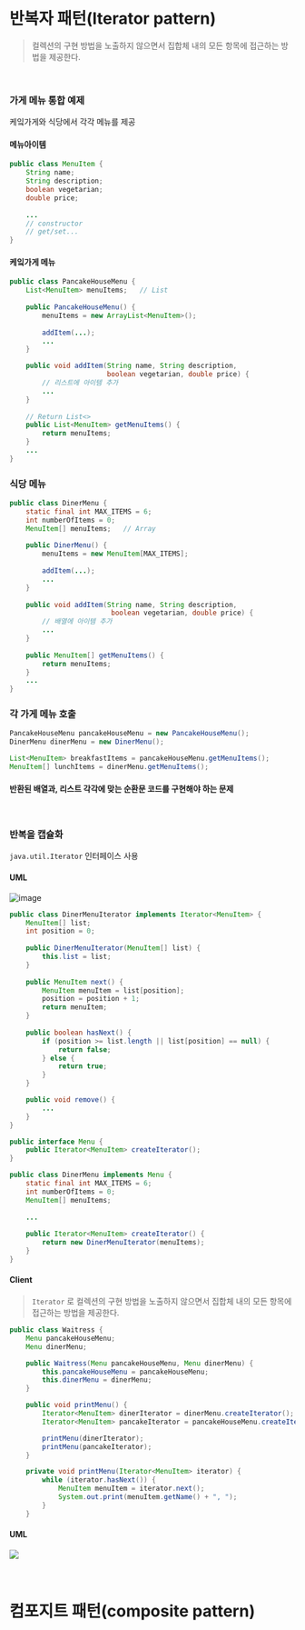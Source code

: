 # 반복자 패턴(Iterator pattern)

>컬렉션의 구현 방법을 노출하지 않으면서 집합체 내의 모든 항목에 접근하는 방법을 제공한다.

<br>

### 가게 메뉴 통합 예제

케잌가게와 식당에서 각각 메뉴를 제공

#### 메뉴아이템
```java
public class MenuItem {
	String name;
	String description;
	boolean vegetarian;
	double price;
 
    ...
    // constructor
    // get/set...
}
```

#### 케잌가게 메뉴
```java
public class PancakeHouseMenu {
	List<MenuItem> menuItems;   // List
 
	public PancakeHouseMenu() {
		menuItems = new ArrayList<MenuItem>();
    
		addItem(...);
        ...
	}

	public void addItem(String name, String description,
	                    boolean vegetarian, double price) {
		// 리스트에 아이템 추가
		...
	}
 
 	// Return List<>
	public List<MenuItem> getMenuItems() {
		return menuItems;
	}
    ...
}
```

### 식당 메뉴
```java
public class DinerMenu {
	static final int MAX_ITEMS = 6;
	int numberOfItems = 0;
	MenuItem[] menuItems;   // Array
  
	public DinerMenu() {
		menuItems = new MenuItem[MAX_ITEMS];
 
		addItem(...);
		...
	}
  
	public void addItem(String name, String description, 
	                     boolean vegetarian, double price) {
		// 배열에 아이템 추가
		...
	}
 
	public MenuItem[] getMenuItems() {
		return menuItems;
	}
    ...
}
```

### 각 가게 메뉴 호출
```java
PancakeHouseMenu pancakeHouseMenu = new PancakeHouseMenu();
DinerMenu dinerMenu = new DinerMenu();

List<MenuItem> breakfastItems = pancakeHouseMenu.getMenuItems();
MenuItem[] lunchItems = dinerMenu.getMenuItems();
```
#### 반환된 배열과, 리스트 각각에 맞는 순환문 코드를 구현해야 하는 문제

<br>

### 반복을 캡슐화
`java.util.Iterator` 인터페이스 사용 

#### UML
![image](https://user-images.githubusercontent.com/4969393/204129450-5bc04335-b5b9-4d76-baa3-cdeace41cbc6.png)

```java
public class DinerMenuIterator implements Iterator<MenuItem> {
	MenuItem[] list;
	int position = 0;
 
	public DinerMenuIterator(MenuItem[] list) {
		this.list = list;
	}
 
	public MenuItem next() {
		MenuItem menuItem = list[position];
		position = position + 1;
		return menuItem;
	}
 
	public boolean hasNext() {
		if (position >= list.length || list[position] == null) {
			return false;
		} else {
			return true;
		}
	}

	public void remove() {
		...
	}
}
```

```java
public interface Menu {
	public Iterator<MenuItem> createIterator();
}
```

```java
public class DinerMenu implements Menu {
	static final int MAX_ITEMS = 6;
	int numberOfItems = 0;
	MenuItem[] menuItems;
    
    ...
  
	public Iterator<MenuItem> createIterator() {
		return new DinerMenuIterator(menuItems);
	} 
}
```

#### Client

>`Iterator` 로 컬렉션의 구현 방법을 노출하지 않으면서 집합체 내의 모든 항목에 접근하는 방법을 제공한다.

```java
public class Waitress {
	Menu pancakeHouseMenu;
	Menu dinerMenu;

	public Waitress(Menu pancakeHouseMenu, Menu dinerMenu) {
		this.pancakeHouseMenu = pancakeHouseMenu;
		this.dinerMenu = dinerMenu;
	}

	public void printMenu() {
		Iterator<MenuItem> dinerIterator = dinerMenu.createIterator();
		Iterator<MenuItem> pancakeIterator = pancakeHouseMenu.createIterator();

		printMenu(dinerIterator);
		printMenu(pancakeIterator);
	}

	private void printMenu(Iterator<MenuItem> iterator) {
		while (iterator.hasNext()) {
			MenuItem menuItem = iterator.next();
			System.out.print(menuItem.getName() + ", ");
		}
	}
```

#### UML
![](https://blog.kakaocdn.net/dn/ARh75/btqAy2u00m3/Lum3YjmKrA5iJy4VIcwPZ0/img.png)

<br>

# 컴포지트 패턴(composite pattern)
